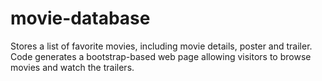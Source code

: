 # movie-database
Stores a list of favorite movies, including movie details, poster and trailer. Code generates a bootstrap-based web page allowing visitors to browse movies and watch the trailers.
